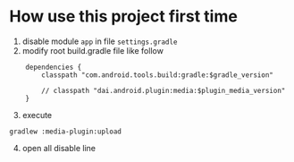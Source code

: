 
# How use this project first time

1. disable module `app`  in file `settings.gradle`    
2. modify root build.gradle file like follow
```
    dependencies {
        classpath "com.android.tools.build:gradle:$gradle_version"

        // classpath "dai.android.plugin:media:$plugin_media_version"
    }
```
3. execute 
```
gradlew :media-plugin:upload
```
4. open all disable line

